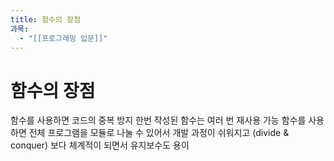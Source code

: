 ```yaml
---
title: 함수의 장점
과목:
  - "[[프로그래밍 입문]]"
---
```


# 함수의 장점

함수를 사용하면 코드의 중복 방지
한번 작성된 함수는 여러 번 재사용 가능
함수를 사용하면 전체 프로그램을 모듈로 나눌 수 있어서 개발 과정이 쉬워지고 (divide & conquer) 보다 체계적이 되면서 유지보수도 용이
